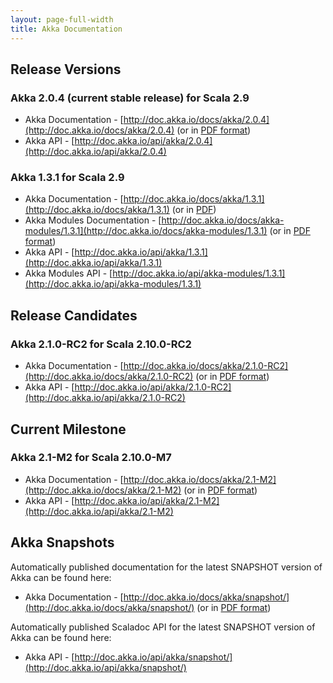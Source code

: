 ```yaml
---
layout: page-full-width
title: Akka Documentation
---
```


## Release Versions

### Akka 2.0.4 (current stable release) for Scala 2.9

* Akka Documentation - [http://doc.akka.io/docs/akka/2.0.4](http://doc.akka.io/docs/akka/2.0.4) (or in [PDF format](http://doc.akka.io/docs/akka/2.0.4/Akka.pdf))
* Akka API - [http://doc.akka.io/api/akka/2.0.4](http://doc.akka.io/api/akka/2.0.4)


### Akka 1.3.1 for Scala 2.9

* Akka Documentation - [http://doc.akka.io/docs/akka/1.3.1](http://doc.akka.io/docs/akka/1.3.1) (or in [PDF](http://doc.akka.io/docs/akka/1.3.1/Akka.pdf))
* Akka Modules Documentation - [http://doc.akka.io/docs/akka-modules/1.3.1](http://doc.akka.io/docs/akka-modules/1.3.1) (or in [PDF format](http://doc.akka.io/docs/akka-modules/1.3.1/AkkaModules.pdf))
* Akka API - [http://doc.akka.io/api/akka/1.3.1](http://doc.akka.io/api/akka/1.3.1)
* Akka Modules API - [http://doc.akka.io/api/akka-modules/1.3.1](http://doc.akka.io/api/akka-modules/1.3.1)


## Release Candidates

### Akka 2.1.0-RC2 for Scala 2.10.0-RC2

* Akka Documentation - [http://doc.akka.io/docs/akka/2.1.0-RC2](http://doc.akka.io/docs/akka/2.1.0-RC2) (or in [PDF format](http://doc.akka.io/docs/akka/2.1.0-RC2/Akka.pdf))
* Akka API - [http://doc.akka.io/api/akka/2.1.0-RC2](http://doc.akka.io/api/akka/2.1.0-RC2)


## Current Milestone

### Akka 2.1-M2 for Scala 2.10.0-M7

* Akka Documentation - [http://doc.akka.io/docs/akka/2.1-M2](http://doc.akka.io/docs/akka/2.1-M2) (or in [PDF format](http://doc.akka.io/docs/akka/2.1-M2/Akka.pdf))
* Akka API - [http://doc.akka.io/api/akka/2.1-M2](http://doc.akka.io/api/akka/2.1-M2)


## Akka Snapshots

Automatically published documentation for the latest SNAPSHOT version of Akka can be found here:

* Akka Documentation - [http://doc.akka.io/docs/akka/snapshot/](http://doc.akka.io/docs/akka/snapshot/) (or in [PDF format](http://doc.akka.io/docs/akka/snapshot/Akka.pdf))

Automatically published Scaladoc API for the latest SNAPSHOT version of Akka can be found here:

* Akka API - [http://doc.akka.io/api/akka/snapshot/](http://doc.akka.io/api/akka/snapshot/)
